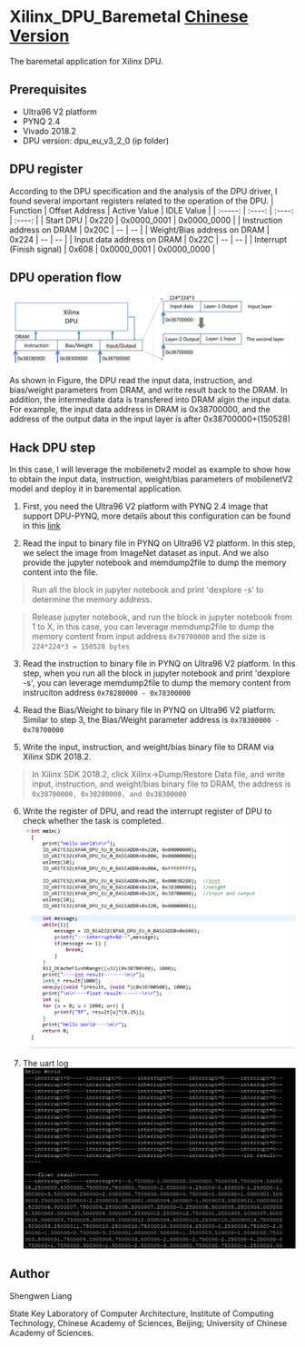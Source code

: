 # Xilinx_DPU_Baremetal  [Chinese Version](./README_CN.md)
The baremetal application for Xilinx DPU. 

## Prerequisites
* Ultra96 V2 platform
* PYNQ 2.4
* Vivado 2018.2
* DPU version: dpu_eu_v3_2_0 (ip folder)

## DPU register 
According to the DPU specification and the analysis of the DPU driver, I found several important registers related to the operation of the DPU. 
| Function | Offset Address | Active Value | IDLE Value |
| :-----:  | :----:  | :----: | :----: |
| Start DPU | 0x220  | 0x0000_0001  | 0x0000_0000 |
| Instruction address on DRAM | 0x20C | -- | -- |
| Weight/Bias address on DRAM | 0x224 | -- | -- |
| Input data  address on DRAM | 0x22C | -- | -- |
| Interrupt (Finish signal)   | 0x608 | 0x0000_0001 | 0x0000_0000 |

## DPU operation flow

![dataflow](./image/dataflow.png)

As shown in Figure, the DPU read the input data, instruction, and bias/weight parameters from DRAM, and write result back to the DRAM. In addition, the intermediate data is transfered into DRAM algin the input data. For example, the input data address in DRAM is 0x38700000, and the address of the output data in the input layer is after 0x38700000+(150528) 

## Hack DPU step
In this case, I will leverage the mobilenetv2 model as example to show how to obtain the input data, instruction, weight/bias parameters of mobilenetV2 model and deploy it in baremental application.
1. First, you need the Ultra96 V2 platform with PYNQ 2.4 image that support DPU-PYNQ, more details about this configuration can be found in this [link](https://github.com/Xilinx/DPU-PYNQ)

1. Read the input to binary file in PYNQ on Ultra96 V2 platform. In this step, we select the image from ImageNet dataset as input. And we also provide the jupyter notebook and memdump2file to dump the memory content into the file. 

> Run all the block in jupyter notebook and print 'dexplore -s' to determine the memory address.

> Release jupyter notebook, and run the block in jupyter notebook from 1 to X, in this case, you can leverage memdump2file to dump the memory content from input address ```0x78700000``` and the size is ```224*224*3 = 150528 bytes```

3. Read the instruction to binary file in PYNQ on Ultra96 V2 platform. In this step, when you run all the block in jupyter notebook and print 'dexplore -s', you can leverage memdump2file to dump the memory content from instruciton address ```0x78280000 - 0x78300000 ```

4. Read the Bias/Weight to binary file in PYNQ on Ultra96 V2 platform. Similar to step 3, the Bias/Weight parameter address is ```0x78300000 - 0x78700000```

5. Write the input, instruction, and weight/bias binary file to DRAM via Xilinx SDK 2018.2.

> In Xilinx SDK 2018.2, click Xilinx->Dump/Restore Data file, and write input, instruction, and weight/bias binary file to DRAM, the address is ```0x38700000, 0x38280000, and 0x38300000```

6. Write the register of DPU, and read the interrupt register of DPU to check whether the task is completed. ![SDK](./image/SDK.png)

7. The uart log ![UART](./image/uart.png)

## Author
Shengwen Liang 

State Key Laboratory of Computer Architecture, Institute of Computing Technology, Chinese Academy of Sciences, Beijing; University of Chinese Academy of Sciences.
